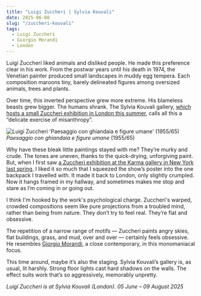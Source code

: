 ```yaml
---
title: "Luigi Zuccheri | Sylvia Kouvali"
date: 2025-06-08
slug: "/zuccheri-kouvali"
tags:
  - Luigi Zuccheri
  - Giorgio Morandi
  - London
---
```


Luigi Zuccheri liked animals and disliked people. He made this preference clear in his work. From the postwar years until his death in 1974, the Venetian painter produced small landscapes in muddy egg tempera. Each composition maroons tiny, barely delineated figures among oversized animals, trees and plants.

Over time, this inverted perspective grew more extreme. His blameless beasts grew bigger. The humans shrank. The Sylvia Kouvali gallery, [which hosts a small Zuccheri exhibition in London this summer](https://sylviakouvali.com/exhibitions/luigi-zuccheri-london/), calls all this a “delicate exercise of misanthropy”.

![Luigi Zuccheri 'Paesaggio con ghiandaia e figure umane' (1955/65)](/zuccheri-kouvali-1.jpeg)
_Paesaggio con ghiandaia e figure umane_ (1955/65)

Why have these bleak little paintings stayed with me? They’re murky and crude. The tones are uneven, thanks to the quick-drying, unforgiving paint. But, when I first saw [a Zuccheri exhibition at the Karma gallery in New York last spring](https://karmakarma.org/exhibitions/luigi-zuccheri-ny-2024/), I liked it so much that I squeezed the show’s poster into the one backpack I travelled with. It made it back to London, only slightly crumpled. Now it hangs framed in my hallway, and sometimes makes me stop and stare as I’m coming in or going out.

I think I'm hooked by the work's psychological charge. Zuccheri's warped, crowded compositions seem like pure projections from a troubled mind, rather than being from nature. They don’t try to feel real. They’re flat and obsessive.

The repetition of a narrow range of motifs — Zuccheri paints angry skies, flat buildings, grass, and mud, over and over — certainly feels obsessive. He resembles [Giorgio Morandi](https://artangled.com/tags/giorgio-morandi/), a close contemporary, in this monomaniacal focus.

This time around, maybe it’s also the staging. Sylvia Kouvali’s gallery is, as usual, lit harshly. Strong floor lights cast hard shadows on the walls. The effect suits work that’s so aggressively, memorably unpretty.

_Luigi Zuccheri is at Sylvia Kouvali (London). 05 June – 09 August 2025_
